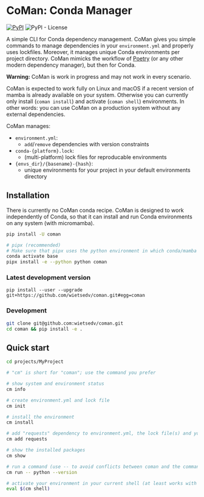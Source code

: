 # CoMan: Conda Manager

[![PyPI](https://img.shields.io/pypi/v/coman)](https://pypi.org/project/coman/)
![PyPI - License](https://img.shields.io/pypi/l/coman)

A simple CLI for Conda dependency management. CoMan gives you simple commands to manage dependencies in your `environment.yml` and properly uses lockfiles. Moreover, it manages unique Conda environments per project directory. CoMan mimicks the workflow of [Poetry](https://github.com/python-poetry/poetry) (or any other modern dependency manager), but then for Conda.

**Warning:** CoMan is work in progress and may not work in every scenario. 

CoMan is expected to work fully on Linux and macOS if a recent version of mamba is already available on your system. Otherwise you can currently only install (`coman install`) and activate (`coman shell`) environments. In other words: you can use CoMan on a production system without any external dependencies.

CoMan manages:

 - `environment.yml`:
   - `add`/`remove` dependencies with version constraints
 - `conda-{platform}.lock`:
   - (multi-platform) lock files for reproducable environments
 - `{envs_dir}/{basename}-{hash}`:
   - unique environments for your project in your default environments directory

## Installation
There is currently no CoMan conda recipe. CoMan is designed to work independently of Conda, so that it can install and run Conda environments on any system (with micromamba).

```bash
pip install -U coman

# pipx (recommended)
# Make sure that pipx uses the python environment in which conda/mamba are installed (the conda base environment) if you want to be able to edit your environment.yml and lock files.
conda activate base
pipx install -e --python python coman
```

### Latest development version
```
pip install --user --upgrade git+https://github.com/wietsedv/coman.git#egg=coman
```

### Development
```bash
git clone git@github.com:wietsedv/coman.git
cd coman && pip install -e .
```

## Quick start
```bash
cd projects/MyProject

# "cm" is short for "coman"; use the command you prefer

# show system and environment status
cm info

# create environment.yml and lock file
cm init

# install the environment
cm install

# add "requests" dependency to environment.yml, the lock file(s) and your installed environment
cm add requests

# show the installed packages
cm show

# run a command (use -- to avoid conflicts between coman and the command you run)
cm run -- python --version

# activate your environment in your current shell (at least works with bash and zsh)
eval $(cm shell)
```
